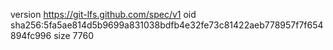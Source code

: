 version https://git-lfs.github.com/spec/v1
oid sha256:5fa5ae814d5b9699a831038bdfb4e32fe73c81422aeb778957f7f654894fc996
size 7760
